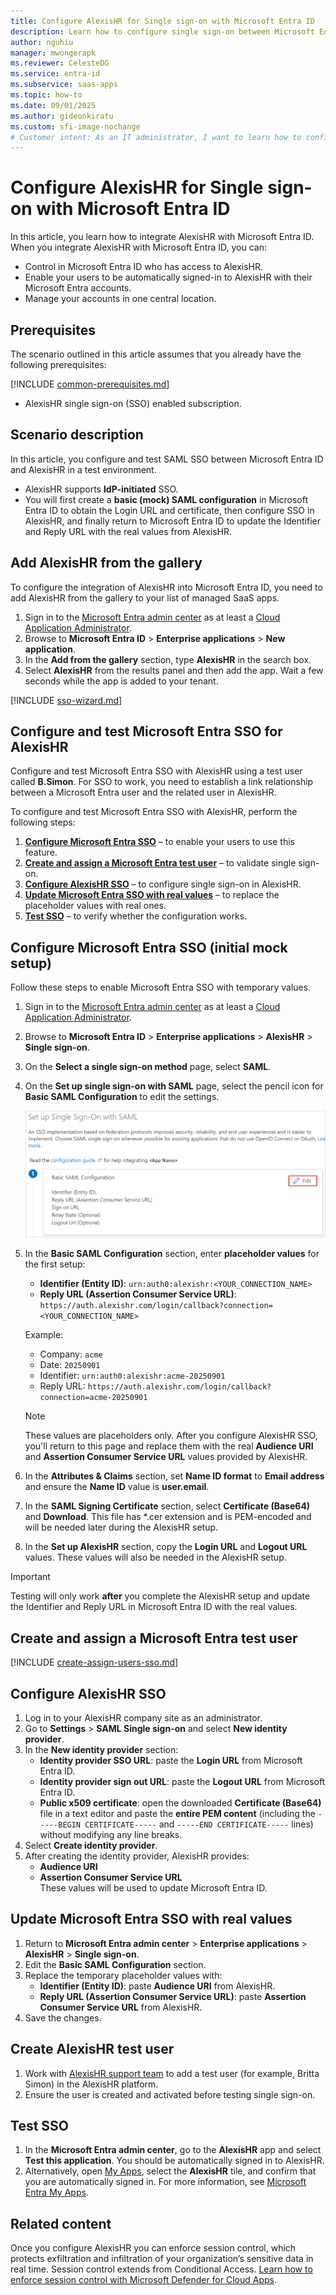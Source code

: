 ```yaml
---
title: Configure AlexisHR for Single sign-on with Microsoft Entra ID
description: Learn how to configure single sign-on between Microsoft Entra ID and AlexisHR.
author: nguhiu
manager: mwongerapk
ms.reviewer: CelesteDG
ms.service: entra-id
ms.subservice: saas-apps
ms.topic: how-to
ms.date: 09/01/2025
ms.author: gideonkiratu
ms.custom: sfi-image-nochange
# Customer intent: As an IT administrator, I want to learn how to configure single sign-on between Microsoft Entra ID and AlexisHR so that I can control who has access to AlexisHR, enable automatic sign-in with Microsoft Entra accounts, and manage my accounts in one central location.
---
```


# Configure AlexisHR for Single sign-on with Microsoft Entra ID

In this article, you learn how to integrate AlexisHR with Microsoft Entra ID. When you integrate AlexisHR with Microsoft Entra ID, you can:

* Control in Microsoft Entra ID who has access to AlexisHR.
* Enable your users to be automatically signed-in to AlexisHR with their Microsoft Entra accounts.
* Manage your accounts in one central location.

## Prerequisites

The scenario outlined in this article assumes that you already have the following prerequisites:

[!INCLUDE [common-prerequisites.md](~/identity/saas-apps/includes/common-prerequisites.md)]
* AlexisHR single sign-on (SSO) enabled subscription.

## Scenario description

In this article, you configure and test SAML SSO between Microsoft Entra ID and AlexisHR in a test environment.

* AlexisHR supports **IdP-initiated** SSO.
* You will first create a **basic (mock) SAML configuration** in Microsoft Entra ID to obtain the Login URL and certificate, then configure SSO in AlexisHR, and finally return to Microsoft Entra ID to update the Identifier and Reply URL with the real values from AlexisHR.

## Add AlexisHR from the gallery

To configure the integration of AlexisHR into Microsoft Entra ID, you need to add AlexisHR from the gallery to your list of managed SaaS apps.

1. Sign in to the [Microsoft Entra admin center](https://entra.microsoft.com) as at least a [Cloud Application Administrator](~/identity/role-based-access-control/permissions-reference.md#cloud-application-administrator).
2. Browse to **Microsoft Entra ID** > **Enterprise applications** > **New application**.
3. In the **Add from the gallery** section, type **AlexisHR** in the search box.
4. Select **AlexisHR** from the results panel and then add the app. Wait a few seconds while the app is added to your tenant.

[!INCLUDE [sso-wizard.md](~/identity/saas-apps/includes/sso-wizard.md)]

<a name='configure-and-test-azure-ad-sso-for-alexishr'></a>

## Configure and test Microsoft Entra SSO for AlexisHR

Configure and test Microsoft Entra SSO with AlexisHR using a test user called **B.Simon**. For SSO to work, you need to establish a link relationship between a Microsoft Entra user and the related user in AlexisHR.

To configure and test Microsoft Entra SSO with AlexisHR, perform the following steps:

1. **[Configure Microsoft Entra SSO](#configure-azure-ad-sso)** – to enable your users to use this feature.
2. **[Create and assign a Microsoft Entra test user](#create-an-azure-ad-test-user)** – to validate single sign-on.
3. **[Configure AlexisHR SSO](#configure-alexishr-sso)** – to configure single sign-on in AlexisHR.
4. **[Update Microsoft Entra SSO with real values](#update-azure-ad-sso)** – to replace the placeholder values with real ones.
5. **[Test SSO](#test-sso)** – to verify whether the configuration works.

<a name='configure-azure-ad-sso'></a>

## Configure Microsoft Entra SSO (initial mock setup)

Follow these steps to enable Microsoft Entra SSO with temporary values.

1. Sign in to the [Microsoft Entra admin center](https://entra.microsoft.com) as at least a [Cloud Application Administrator](~/identity/role-based-access-control/permissions-reference.md#cloud-application-administrator).
2. Browse to **Microsoft Entra ID** > **Enterprise applications** > **AlexisHR** > **Single sign-on**.
3. On the **Select a single sign-on method** page, select **SAML**.
4. On the **Set up single sign-on with SAML** page, select the pencil icon for **Basic SAML Configuration** to edit the settings.

   ![Edit Basic SAML Configuration](common/edit-urls.png)

5. In the **Basic SAML Configuration** section, enter **placeholder values** for the first setup:
   - **Identifier (Entity ID)**: `urn:auth0:alexishr:<YOUR_CONNECTION_NAME>`
   - **Reply URL (Assertion Consumer Service URL)**: `https://auth.alexishr.com/login/callback?connection=<YOUR_CONNECTION_NAME>`

   Example:
   - Company: `acme`
   - Date: `20250901`
   - Identifier: `urn:auth0:alexishr:acme-20250901`
   - Reply URL: `https://auth.alexishr.com/login/callback?connection=acme-20250901`

   > [!NOTE]
   > These values are placeholders only. After you configure AlexisHR SSO, you'll return to this page and replace them with the real **Audience URI** and **Assertion Consumer Service URL** values provided by AlexisHR.

6. In the **Attributes & Claims** section, set **Name ID format** to **Email address** and ensure the **Name ID** value is **user.email**.

7. In the **SAML Signing Certificate** section, select **Certificate (Base64)** and **Download**. This file has *.cer extension and is PEM-encoded and will be needed later during the AlexisHR setup.

8. In the **Set up AlexisHR** section, copy the **Login URL** and **Logout URL** values. These values will also be needed in the AlexisHR setup.

> [!IMPORTANT]
> Testing will only work **after** you complete the AlexisHR setup and update the Identifier and Reply URL in Microsoft Entra ID with the real values.

<a name='create-an-azure-ad-test-user'></a>

## Create and assign a Microsoft Entra test user

[!INCLUDE [create-assign-users-sso.md](~/identity/saas-apps/includes/create-assign-users-sso.md)]

<a name='configure-alexishr-sso'></a>

## Configure AlexisHR SSO

1. Log in to your AlexisHR company site as an administrator.
2. Go to **Settings** > **SAML Single sign-on** and select **New identity provider**.
3. In the **New identity provider** section:
   - **Identity provider SSO URL**: paste the **Login URL** from Microsoft Entra ID.
   - **Identity provider sign out URL**: paste the **Logout URL** from Microsoft Entra ID.
   - **Public x509 certificate**: open the downloaded **Certificate (Base64)** file in a text editor and paste the **entire PEM content** (including the `-----BEGIN CERTIFICATE-----` and `-----END CERTIFICATE-----` lines) without modifying any line breaks.
4. Select **Create identity provider**.
5. After creating the identity provider, AlexisHR provides:
   - **Audience URI**
   - **Assertion Consumer Service URL**  
   These values will be used to update Microsoft Entra ID.

<a name='update-azure-ad-sso'></a>

## Update Microsoft Entra SSO with real values

1. Return to **Microsoft Entra admin center** > **Enterprise applications** > **AlexisHR** > **Single sign-on**.
2. Edit the **Basic SAML Configuration** section.
3. Replace the temporary placeholder values with:
   - **Identifier (Entity ID)**: paste **Audience URI** from AlexisHR.
   - **Reply URL (Assertion Consumer Service URL)**: paste **Assertion Consumer Service URL** from AlexisHR.
4. Save the changes.

<a name='create-alexishr-test-user'></a>

## Create AlexisHR test user

1. Work with [AlexisHR support team](mailto:support@alexishr.com) to add a test user (for example, Britta Simon) in the AlexisHR platform.
2. Ensure the user is created and activated before testing single sign-on.

<a name='test-sso'></a>

## Test SSO

1. In the **Microsoft Entra admin center**, go to the **AlexisHR** app and select **Test this application**. You should be automatically signed in to AlexisHR.
2. Alternatively, open [My Apps](https://myapps.microsoft.com), select the **AlexisHR** tile, and confirm that you are automatically signed in. For more information, see [Microsoft Entra My Apps](/azure/active-directory/manage-apps/end-user-experiences#azure-ad-my-apps).

## Related content

Once you configure AlexisHR you can enforce session control, which protects exfiltration and infiltration of your organization’s sensitive data in real time. Session control extends from Conditional Access. [Learn how to enforce session control with Microsoft Defender for Cloud Apps](/cloud-app-security/proxy-deployment-aad).
